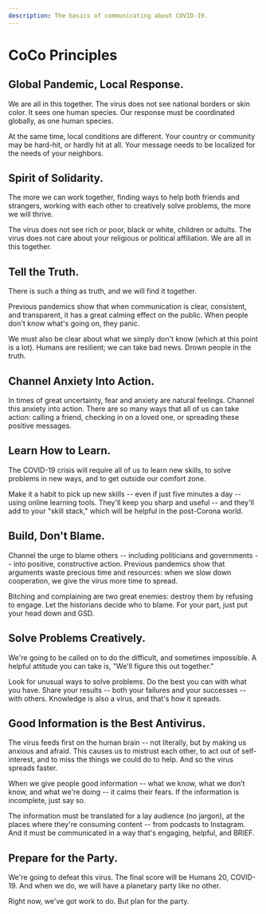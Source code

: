 ```yaml
---
description: The basics of communicating about COVID-19.
---
```


# CoCo Principles

## Global Pandemic, Local Response.

We are all in this together. The virus does not see national borders or skin color. It sees one human species. Our response must be coordinated globally, as one human species.

At the same time, local conditions are different. Your country or community may be hard-hit, or hardly hit at all. Your message needs to be localized for the needs of your neighbors.

## Spirit of Solidarity.

The more we can work together, finding ways to help both friends and strangers, working with each other to creatively solve problems, the more we will thrive. 

The virus does not see rich or poor, black or white, children or adults. The virus does not care about your religious or political affiliation. We are all in this together.

## Tell the Truth.

There is such a thing as truth, and we will find it together.

Previous pandemics show that when communication is clear, consistent, and transparent, it has a great calming effect on the public. When people don't know what's going on, they panic. 

We must also be clear about what we simply don't know \(which at this point is a lot\). Humans are resilient; we can take bad news. Drown people in the truth. 

## Channel Anxiety Into Action.

In times of great uncertainty, fear and anxiety are natural feelings. Channel this anxiety into action. There are so many ways that all of us can take action: calling a friend, checking in on a loved one, or spreading these positive messages.

## Learn How to Learn.

The COVID-19 crisis will require all of us to learn new skills, to solve problems in new ways, and to get outside our comfort zone.

Make it a habit to pick up new skills -- even if just five minutes a day -- using online learning tools. They'll keep you sharp and useful -- and they'll add to your "skill stack," which will be helpful in the post-Corona world.

## Build, Don't Blame.

Channel the urge to blame others -- including politicians and governments -- into positive, constructive action. Previous pandemics show that arguments waste precious time and resources: when we slow down cooperation, we give the virus more time to spread.

Bitching and complaining are two great enemies: destroy them by refusing to engage. Let the historians decide who to blame. For your part, just put your head down and GSD.

## Solve Problems Creatively.

We're going to be called on to do the difficult, and sometimes impossible. A helpful attitude you can take is, "We'll figure this out together."

Look for unusual ways to solve problems. Do the best you can with what you have. Share your results -- both your failures and your successes -- with others. Knowledge is also a virus, and that's how it spreads.

## Good Information is the Best Antivirus.

The virus feeds first on the human brain -- not literally, but by making us anxious and afraid. This causes us to mistrust each other, to act out of self-interest, and to miss the things we could do to help. And so the virus spreads faster.

When we give people good information -- what we know, what we don’t know, and what we're doing -- it calms their fears. If the information is incomplete, just say so.

The information must be translated for a lay audience \(no jargon\), at the places where they're consuming content -- from podcasts to Instagram. And it must be communicated in a way that's engaging, helpful, and BRIEF.

## Prepare for the Party.

We're going to defeat this virus. The final score will be Humans 20, COVID-19. And when we do, we will have a planetary party like no other.

Right now, we've got work to do. But plan for the party.

